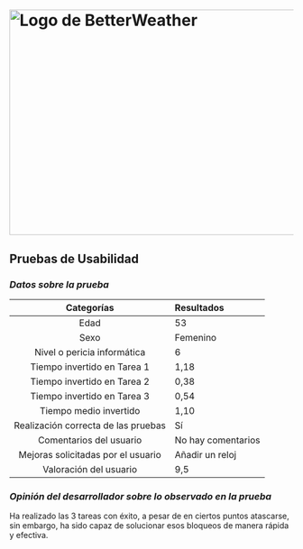 # <img src="https://user-images.githubusercontent.com/91057639/211689730-a31760df-76da-4ee6-bc6b-8aa34fb7bf3c.png" alt="Logo de BetterWeather" width="900" height="400">

## Pruebas de Usabilidad

### *Datos sobre la prueba*

|             Categorías              |                    Resultados                     |
|:-----------------------------------:|:-------------------------------------------------
|                Edad                 |                                                53 |
|                Sexo                 |                                          Femenino |
|     Nivel o pericia informática     |                                                 6 |
|     Tiempo invertido en Tarea 1     |                                              1,18 |
|     Tiempo invertido en Tarea 2     |                                              0,38 |
|     Tiempo invertido en Tarea 3     |                                              0,54 |
|        Tiempo medio invertido       |                                              1,10 |
| Realización correcta de las pruebas |                                                Sí |
|      Comentarios del usuario        |                                No hay comentarios |
| Mejoras solicitadas por el usuario  |                                   Añadir un reloj |
|       Valoración del usuario        |                                               9,5 |

### *Opinión del desarrollador sobre lo observado en la prueba*
Ha realizado las 3 tareas con éxito, a pesar de en ciertos puntos atascarse, sin embargo, ha sido capaz de solucionar esos bloqueos de manera rápida y efectiva.
